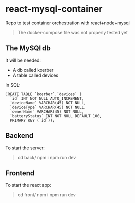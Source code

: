 # react-mysql-container
Repo to test container orchestration with react+node+mysql

> The docker-compose file was not properly tested yet

## The MySQl db
It will be needed:
- A db called koerber
- A table called devices 

In SQL:
```
CREATE TABLE `koerber`.`devices` (
  `id` INT NOT NULL AUTO_INCREMENT,
  `deviceName` VARCHAR(45) NOT NULL,
  `deviceType` VARCHAR(45) NOT NULL,
  `ownerName` VARCHAR(45) NOT NULL,
  `batteryStatus` INT NOT NULL DEFAULT 100,
  PRIMARY KEY (`id`));
```

## Backend
To start the server:
> cd back/
> npm i
> npm run dev

## Frontend
To start the react app:
> cd front/
> npm i
> npm run dev
